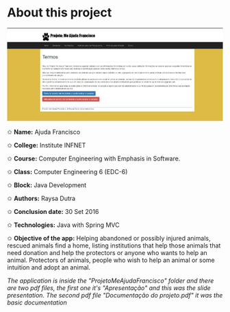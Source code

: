 # About this project

![image with the inspiration of the project.](https://github.com/hi-hi-ray/college-term-papers/blob/master/src/college-imgs-readme/Java%20Development.PNG)

✩ **Name:** Ajuda Francisco

✩ **College:** Institute INFNET

✩ **Course:** Computer Engineering with Emphasis in Software.

✩ **Class:** Computer Engineering 6 (EDC-6)

✩ **Block:** Java Development

✩ **Authors:** Raysa Dutra

✩ **Conclusion date:** 30 Set 2016

✩ **Technologies:** Java with Spring MVC

✩ **Objective of the app:** Helping abandoned or possibly injured animals, rescued animals find a home, listing institutions that help those animals that need donation and help the protectors or anyone who wants to help an animal. Protectors of animals, people who wish to help an animal or some intuition and adopt an animal.


_The application is inside the "ProjetoMeAjudaFrancisco" folder and there are two pdf files, the first one it's "Apresentação" and this was the slide presentation. The second pdf file "Documentação do projeto.pdf" it was the basic documentation_
